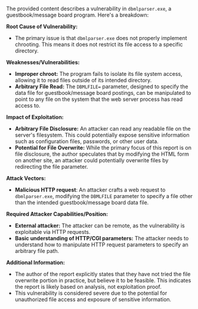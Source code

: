 The provided content describes a vulnerability in `dbmlparser.exe`, a guestbook/message board program. Here's a breakdown:

**Root Cause of Vulnerability:**
- The primary issue is that `dbmlparser.exe` does not properly implement chrooting. This means it does not restrict its file access to a specific directory.

**Weaknesses/Vulnerabilities:**
- **Improper chroot:** The program fails to isolate its file system access, allowing it to read files outside of its intended directory.
- **Arbitrary File Read:** The `DBMLFILE=` parameter, designed to specify the data file for guestbook/message board postings, can be manipulated to point to any file on the system that the web server process has read access to.

**Impact of Exploitation:**
- **Arbitrary File Disclosure:** An attacker can read any readable file on the server's filesystem. This could potentially expose sensitive information such as configuration files, passwords, or other user data.
- **Potential for File Overwrite:**  While the primary focus of this report is on file disclosure, the author speculates that by modifying the HTML form on another site, an attacker could potentially overwrite files by redirecting the file parameter.

**Attack Vectors:**
- **Malicious HTTP request**: An attacker crafts a web request to `dbmlparser.exe`, modifying the `DBMLFILE` parameter to specify a file other than the intended guestbook/message board data file.

**Required Attacker Capabilities/Position:**
- **External attacker:** The attacker can be remote, as the vulnerability is exploitable via HTTP requests.
- **Basic understanding of HTTP/CGI parameters:** The attacker needs to understand how to manipulate HTTP request parameters to specify an arbitrary file path.

**Additional Information:**
- The author of the report explicitly states that they have not tried the file overwrite portion in practice, but believe it to be feasible. This indicates the report is likely based on analysis, not exploitation proof.
- This vulnerability is considered severe due to the potential for unauthorized file access and exposure of sensitive information.